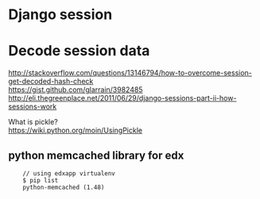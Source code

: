 # Django session

# Decode session data
http://stackoverflow.com/questions/13146794/how-to-overcome-session-get-decoded-hash-check  
https://gist.github.com/glarrain/3982485  
http://eli.thegreenplace.net/2011/06/29/django-sessions-part-ii-how-sessions-work  

What is pickle?  
https://wiki.python.org/moin/UsingPickle  

## python memcached library for edx

        // using edxapp virtualenv
        $ pip list
        python-memcached (1.48)

